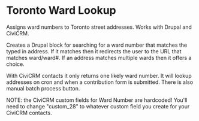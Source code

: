 Toronto Ward Lookup
===================

Assigns ward numbers to Toronto street addresses. Works with Drupal and
CiviCRM.

Creates a Drupal block for searching for a ward number that matches the typed 
in address. If it matches then it redirects the user to the URL that matches
ward/ward#. If an address matches multiple wards then it offers a choice.

With CiviCRM contacts it only returns one likely ward number. It will lookup
addresses on cron and when a contribution form is submitted. There is also
manual batch process button.

NOTE: the CiviCRM custom fields for Ward Number are hardcoded! You'll need
to change "custom_28" to whatever custom field you create for your CiviCRM contacts.
